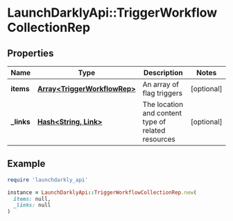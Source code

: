 # LaunchDarklyApi::TriggerWorkflowCollectionRep

## Properties

| Name | Type | Description | Notes |
| ---- | ---- | ----------- | ----- |
| **items** | [**Array&lt;TriggerWorkflowRep&gt;**](TriggerWorkflowRep.md) | An array of flag triggers | [optional] |
| **_links** | [**Hash&lt;String, Link&gt;**](Link.md) | The location and content type of related resources | [optional] |

## Example

```ruby
require 'launchdarkly_api'

instance = LaunchDarklyApi::TriggerWorkflowCollectionRep.new(
  items: null,
  _links: null
)
```


